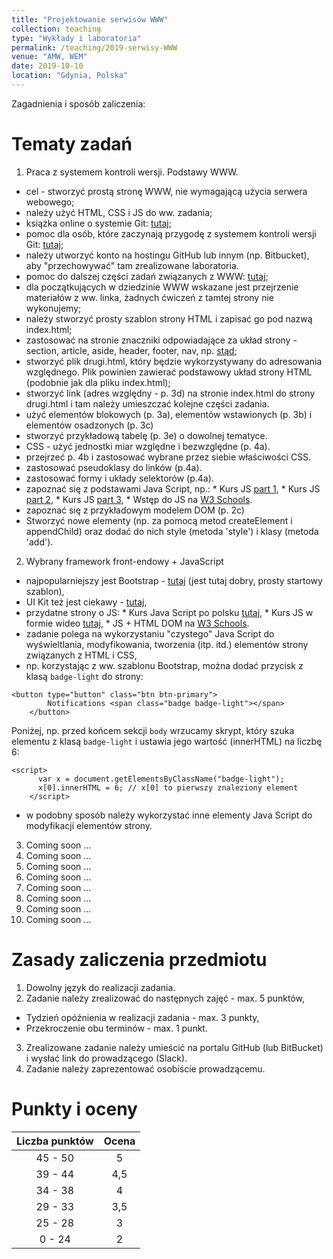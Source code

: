 ```yaml
---
title: "Projektowanie serwisów WWW"
collection: teaching
type: "Wykłady i laboratoria"
permalink: /teaching/2019-serwisy-WWW
venue: "AMW, WEM"
date: 2019-10-10
location: "Gdynia, Polska"
---
```


Zagadnienia i sposób zaliczenia:



Tematy zadań
======

1. Praca z systemem kontroli wersji. Podstawy WWW.
  * cel - stworzyć prostą stronę WWW, nie wymagającą użycia serwera webowego;
  * należy użyć HTML, CSS i JS do ww. zadania;
  * książka online o systemie Git: <a href="https://git-scm.com/book/pl/v2" target="_blank">tutaj</a>; 
  * pomoc dla osób, które zaczynają przygodę z systemem kontroli wersji Git: <a href="https://www.flynerd.pl/2018/02/github-dla-zielonych-pierwsze-repozytorium.html" target="_blank">tutaj</a>;
  * należy utworzyć konto na hostingu GitHub lub innym (np. Bitbucket), aby "przechowywać" tam zrealizowane laboratoria.
  * pomoc do dalszej części zadań związanych z WWW: <a href="http://niezbednik-nauczyciela.pl/publikacje/r2019/html97/k_0_0_0.php" target="_blank">tutaj</a>;
  * dla początkujących w dziedzinie WWW wskazane jest przejrzenie materiałów z ww. linka, żadnych ćwiczeń z tamtej strony nie wykonujemy;
  * należy stworzyć prosty szablon strony HTML i zapisać go pod nazwą index.html;
  * zastosować na stronie znaczniki odpowiadające za układ strony - section, article, aside, header, footer, nav, np. <a href="http://how2html.pl/div-sekcje-html5/" target="_blank">stąd</a>;
  * stworzyć plik drugi.html, który będzie wykorzystywany do adresowania względnego. Plik powinien zawierać podstawowy układ strony HTML (podobnie jak dla pliku index.html);
  * stworzyć link (adres względny - p. 3d) na stronie index.html do strony drugi.html i tam należy umieszczać kolejne części zadania.
  * użyć elementów blokowych (p. 3a), elementów wstawionych (p. 3b) i elementów osadzonych (p. 3c) 
  * stworzyć przykładową tabelę (p. 3e) o dowolnej tematyce. 
  * CSS - użyć jednostki miar względne i bezwzględne (p. 4a).
  * przejrzeć p. 4b i zastosować wybrane przez siebie właściwości CSS.
  * zastosować pseudoklasy do linków (p.4a).
  * zastosować formy i układy selektorów (p.4a).
  * zapoznać się z podstawami Java Script, np.:
        * Kurs JS <a href="https://jakubjurkian.pl/kurs-javascript-brackets-debugowanie-zmienne-operatory/" target="_blank"> part 1</a>,
        * Kurs JS <a href="https://jakubjurkian.pl/kurs-javascript-tablice-obiekty-komentarze/" target="_blank"> part 2</a>,
        * Kurs JS <a href="https://jakubjurkian.pl/kurs-javascript-drzewo-dom-wybieranie-elementow/" target="_blank"> part 3</a>,
        * Wstęp do JS na <a href="https://www.w3schools.com/js/js_intro.asp" target="_blank"> W3 Schools</a>.
  * zapoznać się z przykładowym modelem DOM (p. 2c)</a>
  * Stworzyć nowe elementy (np. za pomocą metod createElement i appendChild) oraz dodać do nich style (metoda 'style') i klasy (metoda 'add').


2. Wybrany framework front-endowy + JavaScript
  * najpopularniejszy jest Bootstrap - <a href="https://getbootstrap.com/docs/4.3/getting-started/introduction/" target="_blank">tutaj</a> (jest tutaj dobry, prosty startowy szablon),
  * UI Kit też jest ciekawy - <a href="https://getuikit.com/docs/installation" target="_blank">tutaj</a>,
  * przydatne strony o JS:
        * Kurs Java Script po polsku <a href="https://kursjs.pl/" target="_blank"> tutaj</a>,
        * Kurs JS w formie wideo <a href="https://miroslawzelent.pl/kurs-javascript/" target="_blank"> tutaj</a>,
        * JS + HTML DOM na <a href="https://www.w3schools.com/jsref/default.asp" target="_blank"> W3 Schools</a>.
  * zadanie polega na wykorzystaniu "czystego" Java Script do wyświeltlania, modyfikowania, tworzenia (itp. itd.) elementów strony związanych z HTML i CSS,
  * np. korzystając z ww. szablonu Bootstrap, można dodać przycisk z klasą ```badge-light``` do strony:
```
<button type="button" class="btn btn-primary">
		Notifications <span class="badge badge-light"></span>
	</button>
```
Poniżej, np. przed końcem sekcji ```body``` wrzucamy skrypt, który szuka elementu z klasą ```badge-light``` i ustawia jego wartość (innerHTML) na liczbę 6:
```
<script>
	  var x = document.getElementsByClassName("badge-light");
	  x[0].innerHTML = 6; // x[0] to pierwszy znaleziony element
    </script>
```
  * w podobny sposób należy wykorzystać inne elementy Java Script do modyfikacji elementów strony. 
3. Coming soon ...
4. Coming soon ...
5. Coming soon ...
6. Coming soon ...
7. Coming soon ...
8. Coming soon ...
9. Coming soon ...
10. Coming soon ...

Zasady zaliczenia przedmiotu
======

1. Dowolny język do realizacji zadania.
2. Zadanie należy zrealizować do następnych zajęć - max. 5 punktów,
  * Tydzień opóźnienia w realizacji zadania - max. 3 punkty,
  * Przekroczenie obu terminów - max. 1 punkt.
3. Zrealizowane zadanie należy umieścić na portalu GitHub (lub BitBucket) i wysłać link do prowadzącego (Slack).
4. Zadanie należy zaprezentować osobiście prowadzącemu. 

Punkty i oceny
======

|    Liczba punktów    	| Ocena    |
|    :-------------:	| :-----:  |
|    45 - 50	        |     5    |
|    39 - 44	        |    4,5   |
|    34 - 38	        |     4    |
|    29 - 33	        |    3,5   |
|    25 - 28	        |     3    |
|     0 - 24	        |     2    |
